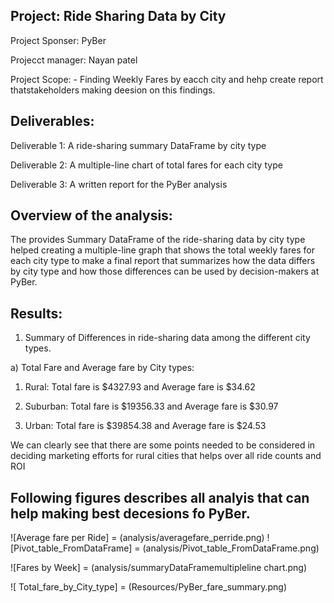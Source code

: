 ## Project: Ride Sharing Data by City

Project Sponser: PyBer

Projecct manager: Nayan patel

Project Scope: - Finding Weekly Fares by eacch city and hehp create report thatstakeholders making deesion on this  findings. 

## Deliverables:

Deliverable 1: A ride-sharing summary DataFrame by city type

Deliverable 2: A multiple-line chart of total fares for each city type

Deliverable 3: A written report for the PyBer analysis 

## Overview of the analysis: 

The provides Summary DataFrame of the ride-sharing data by city type helped creating a multiple-line graph that shows the total weekly fares for each city type to make a final report that summarizes how the data differs by city type and how those differences can be used by decision-makers at PyBer.

## Results:

1. Summary of Differences in ride-sharing data among the different city types.

a) Total Fare and Average fare by City types:

 1. Rural: Total fare  is $4327.93 and Average fare is $34.62
 
 2. Suburban: Total fare  is $19356.33 and Average fare is $30.97
 
 3. Urban: Total fare  is $39854.38 and Average fare is $24.53
 
We can clearly see that there are some points needed to be considered in deciding marketing efforts for rural cities that helps over all ride counts and ROI

## Following figures describes all analyis that can help making best decesions fo PyBer. 

![Average fare per Ride] = (analysis/averagefare_perride.png)
![Pivot_table_FromDataFrame] = (analysis/Pivot_table_FromDataFrame.png)

![Fares by Week] = (analysis/summaryDataFramemultipleline chart.png)

![ Total_fare_by_City_type] = (Resources/PyBer_fare_summary.png)
 
